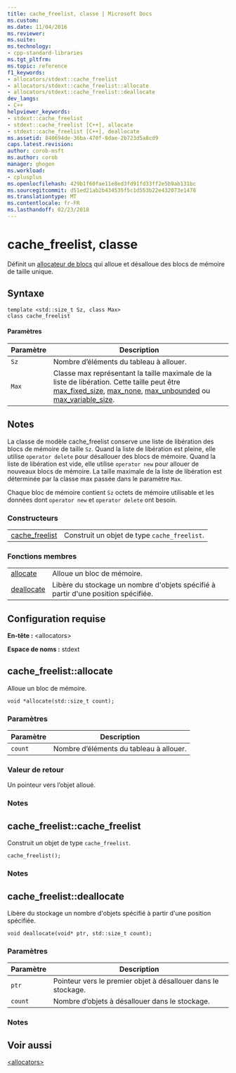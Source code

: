 ```yaml
---
title: cache_freelist, classe | Microsoft Docs
ms.custom: 
ms.date: 11/04/2016
ms.reviewer: 
ms.suite: 
ms.technology:
- cpp-standard-libraries
ms.tgt_pltfrm: 
ms.topic: reference
f1_keywords:
- allocators/stdext::cache_freelist
- allocators/stdext::cache_freelist::allocate
- allocators/stdext::cache_freelist::deallocate
dev_langs:
- C++
helpviewer_keywords:
- stdext::cache_freelist
- stdext::cache_freelist [C++], allocate
- stdext::cache_freelist [C++], deallocate
ms.assetid: 840694de-36ba-470f-8dae-2b723d5a8cd9
caps.latest.revision: 
author: corob-msft
ms.author: corob
manager: ghogen
ms.workload:
- cplusplus
ms.openlocfilehash: 429b1f60fae11e8ed3fd91fd33ff2e5b9ab131bc
ms.sourcegitcommit: d51ed21ab2b434535f5c1d553b22e432073e1478
ms.translationtype: MT
ms.contentlocale: fr-FR
ms.lasthandoff: 02/23/2018
---
```

# <a name="cachefreelist-class"></a>cache_freelist, classe
Définit un [allocateur de blocs](../standard-library/allocators-header.md) qui alloue et désalloue des blocs de mémoire de taille unique.  
  
## <a name="syntax"></a>Syntaxe  
  
```
template <std::size_t Sz, class Max>  
class cache_freelist
```  
  
#### <a name="parameters"></a>Paramètres  
  
|Paramètre|Description|  
|---------------|-----------------|  
|`Sz`|Nombre d’éléments du tableau à allouer.|  
|`Max`|Classe max représentant la taille maximale de la liste de libération. Cette taille peut être [max_fixed_size](../standard-library/max-fixed-size-class.md), [max_none](../standard-library/max-none-class.md), [max_unbounded](../standard-library/max-unbounded-class.md) ou [max_variable_size](../standard-library/max-variable-size-class.md).|  
  
## <a name="remarks"></a>Notes  
 La classe de modèle cache_freelist conserve une liste de libération des blocs de mémoire de taille `Sz`. Quand la liste de libération est pleine, elle utilise `operator delete` pour désallouer des blocs de mémoire. Quand la liste de libération est vide, elle utilise `operator new` pour allouer de nouveaux blocs de mémoire. La taille maximale de la liste de libération est déterminée par la classe max passée dans le paramètre `Max`.  
  
 Chaque bloc de mémoire contient `Sz` octets de mémoire utilisable et les données dont `operator new` et `operator delete` ont besoin.  
  
### <a name="constructors"></a>Constructeurs  
  
|||  
|-|-|  
|[cache_freelist](#cache_freelist)|Construit un objet de type `cache_freelist`.|  
  
### <a name="member-functions"></a>Fonctions membres  
  
|||  
|-|-|  
|[allocate](#allocate)|Alloue un bloc de mémoire.|  
|[deallocate](#deallocate)|Libère du stockage un nombre d'objets spécifié à partir d'une position spécifiée.|  
  
## <a name="requirements"></a>Configuration requise  
 **En-tête :** \<allocators>  
  
 **Espace de noms :** stdext  
  
##  <a name="allocate"></a>  cache_freelist::allocate  
 Alloue un bloc de mémoire.  
  
```
void *allocate(std::size_t count);
```  
  
### <a name="parameters"></a>Paramètres  
  
|Paramètre|Description|  
|---------------|-----------------|  
|`count`|Nombre d’éléments du tableau à allouer.|  
  
### <a name="return-value"></a>Valeur de retour  
 Un pointeur vers l’objet alloué.  
  
### <a name="remarks"></a>Notes  
  
##  <a name="cache_freelist"></a>  cache_freelist::cache_freelist  
 Construit un objet de type `cache_freelist`.  
  
```
cache_freelist();
```  
  
### <a name="remarks"></a>Notes  
  
##  <a name="deallocate"></a>  cache_freelist::deallocate  
 Libère du stockage un nombre d'objets spécifié à partir d'une position spécifiée.  
  
```
void deallocate(void* ptr, std::size_t count);
```  
  
### <a name="parameters"></a>Paramètres  
  
|Paramètre|Description|  
|---------------|-----------------|  
|`ptr`|Pointeur vers le premier objet à désallouer dans le stockage.|  
|`count`|Nombre d’objets à désallouer dans le stockage.|  
  
### <a name="remarks"></a>Notes  
  
## <a name="see-also"></a>Voir aussi  
 [\<allocators>](../standard-library/allocators-header.md)



